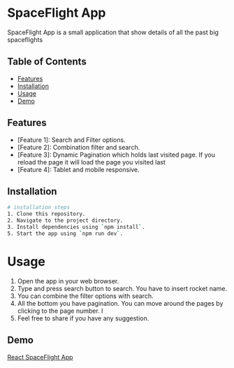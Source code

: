 # SpaceFlight App

SpaceFlight App is a small application that show details of all the past big spaceflights

## Table of Contents

- [Features](#features)
- [Installation](#installation)
- [Usage](#usage)
- [Demo](#demo)

## Features

- [Feature 1]: Search and Filter options.
- [Feature 2]: Combination filter and search.
- [Feature 3]: Dynamic Pagination which holds last visited page. If you reload the page it will load the page you visited last
- [Feature 4]: Tablet and mobile responsive.

## Installation

```bash
# installation steps
1. Clone this repository.
2. Navigate to the project directory.
3. Install dependencies using `npm install`.
5. Start the app using `npm run dev`.
```

# Usage

1. Open the app in your web browser.
2. Type and press search button to search. You have to insert rocket name.
3. You can combine the filter options with search.
4. All the bottom you have pagination. You can move around the pages by clicking to the page number. I
5. Feel free to share if you have any suggestion.

## Demo

[React SpaceFlight App](https://spaceflight-technext.netlify.app)

